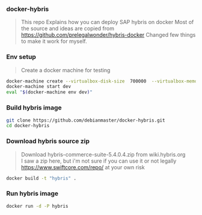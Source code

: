 ### docker-hybris
> This repo Explains how you can deploy SAP hybris on docker
> Most of the source and ideas are copied from https://github.com/prelegalwonder/hybris-docker
> Changed few things to make it work for myself.

### Env setup 
>  Create a docker machine for testing     

```sh
docker-machine create --virtualbox-disk-size  700000  --virtualbox-memory "4096"     -d virtualbox dev 
docker-machine start dev
eval "$(docker-machine env dev)"
```


### Build hybris image
```sh
git clone https://github.com/debianmaster/docker-hybris.git
cd docker-hybris
```

### Download hybris source zip 
> Download hybris-commerce-suite-5.4.0.4.zip   from  wiki.hybris.org   
> I saw a zip here, but i'm not sure if you can use it or not legally  https://www.swiftcore.com/repo/    at your own risk   

```sh
docker build -t "hybris" .
```

### Run hybris image
```sh
docker run -d -P hybris
```


